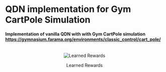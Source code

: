# QDN implementation for Gym CartPole Simulation
#### Implementation of vanilla QDN with with Gym CartPole simulation https://gymnasium.farama.org/environments/classic_control/cart_pole/

<div align="center">
  <br>
  <img src="../Assets/DQN-CartPole.png" alt="Learned Rewards" title="Learned Rewards" />
  <p>Learned Rewards</p>
</div>
